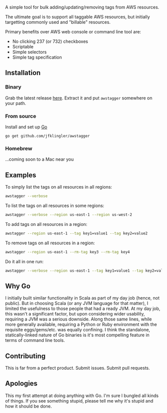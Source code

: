 A simple tool for bulk adding/updating/removing tags from AWS resources.

The ultimate goal is to support all taggable AWS resources, but initially targetting commonly used and "billable"
resources.

Primary benefits over AWS web console or command line tool are:

* No clicking 237 (or 732) checkboxes
* Scriptable
* Simple selectors
* Simple tag specification

## Installation

### Binary

Grab the latest release [here](https://github.com/jfklingler/awstagger/releases). Extract it and put `awstagger`
somewhere on your path.

### From source

Install and set up [Go](https://golang.org/doc/install)

```
go get github.com/jfklingler/awstagger
```

### Homebrew

...coming soon to a Mac near you

## Examples
To simply list the tags on all resources in all regions:
```bash
awstagger --verbose
```

To list the tags on all resources in some regions:
```bash
awstagger --verbose --region us-east-1 --region us-west-2
```

To add tags on all resources in a region:
```bash
awstagger --region us-east-1 --tag key1=value1 --tag key2=value2
```

To remove tags on all resources in a region:
```bash
awstagger --region us-east-1 --rm-tag key3 --rm-tag key4
```

Do it all in one run:
```bash
awstagger --verbose --region us-east-1 --tag key1=value1 --tag key2=value2 --rm-tag key3 --rm-tag key4
```

## Why Go

I initially built similar functionality in Scala as part of my day job (hence, not public). But in choosing Scala (or
any JVM language for that matter), I limited the usefulness to those people that had a ready JVM. At my day job, this
wasn't a significant factor, but upon considering wider usability, requiring a JVM was a serious downside. Along
those same lines, while more generally available, requiring a Python or Ruby environment with the requisite eggs/gems/etc.
was equally confining. I think the standalone, statically-linked nature of Go binaries is it's most compelling feature
in terms of command line tools.

## Contributing

This is far from a perfect product. Submit issues. Submit pull requests.

## Apologies

This my first attempt at doing anything with Go. I'm sure I bungled all kinds of things. If you see something stupid,
please tell me why it's stupid and how it should be done.
